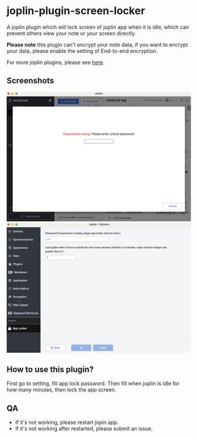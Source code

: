 # joplin-plugin-screen-locker

A joplin plugin which will lock screen of joplin app when it is idle, which can prevent others view your note or your screen directly.

**Please note** this plugin can't encrypt your note data, if you want to encrypt your data, please enable the setting of End-to-end encryption.

For more joplin plugins, please see [here](https://github.com/joplin/plugins).

## Screenshots

![screen](./imgs/screen.png)
![setting](./imgs/setting.png)

## How to use this plugin?

First go to setting, fill app lock password. Then fill when joplin is idle for how many minutes, then lock the app screen.

## QA

* If it's not working, please restart jopin app.
* If it's not working after restarted, please submit an issue.
